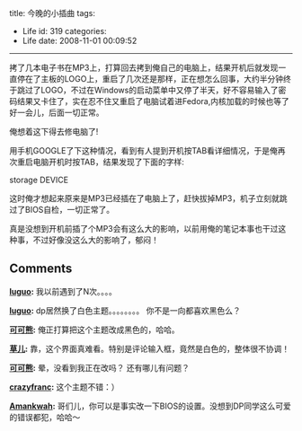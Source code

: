 title: 今晚的小插曲
tags:
  - Life
id: 319
categories:
  - Life
date: 2008-11-01 00:09:52
---

拷了几本电子书在MP3上，打算回去拷到俺自己的电脑上，结果开机后就发现一直停在了主板的LOGO上，重启了几次还是那样，正在想怎么回事，大约半分钟终于跳过了LOGO，不过在Windows的启动菜单中又停了半天，好不容易输入了密码结果又卡住了，实在忍不住又重启了电脑试着进Fedora,内核加载的时候也等了好一会儿，后面一切正常。

俺想着这下得去修电脑了!

用手机GOOGLE了下这种情况，看到有人提到开机按TAB看详细情况，于是俺再次重启电脑开机时按TAB，结果发现了下面的字样:

storage DEVICE

这时俺才想起来原来是MP3已经插在了电脑上了，赶快拔掉MP3，机子立刻就跳过了BIOS自检，一切正常了。

真是没想到开机前插了个MP3会有这么大的影响，以前用俺的笔记本事也干过这种事，不过好像没这么大的影响了，郁闷！
## Comments

**[luguo](#4576 "2008-11-03 17:55:29"):** 我以前遇到了N次。。。。

**[luguo](#4577 "2008-11-04 17:34:20"):** dp居然换了白色主题。。。。。。。。 你不是一向都喜欢黑色么？

**[可可熊](#4580 "2008-11-05 09:41:37"):** 俺正打算把这个主题改成黑色的，哈哈。

**[草儿](#4581 "2008-11-05 14:25:53"):** 靠，这个界面真难看。特别是评论输入框，竟然是白色的，整体很不协调！

**[可可熊](#4582 "2008-11-05 15:12:36"):** 晕，没看到我正在改吗？ 还有哪儿有问题？

**[crazyfranc](#4583 "2008-11-06 08:29:50"):** 这个主题不错：）

**[Amankwah](#4573 "2008-11-01 17:00:19"):** 哥们儿，你可以是事实改一下BIOS的设置。没想到DP同学这么可爱的错误都犯，哈哈～

